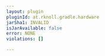 ```yaml
---
layout: plugin
pluginId: at.rknoll.gradle.hardware
jarSha1: INVALID
isJarAvailable: false
error: NONE
violations: []

---
```

